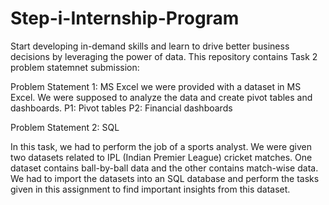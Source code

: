 # Step-i-Internship-Program
Start developing in-demand skills and learn to drive better business decisions by leveraging the power of data.
This repository contains Task 2 problem statemnet submission:

Problem Statement 1: MS Excel
we were provided with a dataset in MS Excel. We were supposed to analyze the data and create pivot tables and dashboards.
P1: Pivot tables
P2: Financial dashboards

Problem Statement 2: SQL

In this task, we had to perform the job of a sports analyst. We were given two datasets related to IPL (Indian Premier League) cricket matches. One dataset contains ball-by-ball data and the other contains match-wise data. We had to import the datasets into an SQL database and perform the tasks given in this assignment to find important insights from this dataset.
